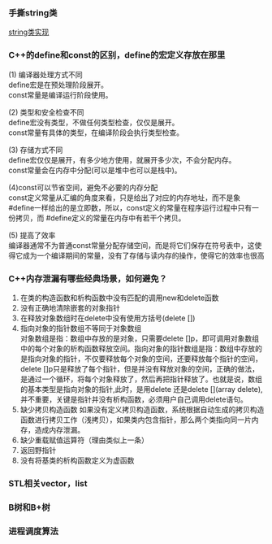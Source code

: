 ### 手撕string类

[string类实现](./string.cpp)

### C++的define和const的区别，define的宏定义存放在那里

(1) 编译器处理方式不同  
define宏是在预处理阶段展开。    
const常量是编译运行阶段使用。   

(2) 类型和安全检查不同  
define宏没有类型，不做任何类型检查，仅仅是展开。    
const常量有具体的类型，在编译阶段会执行类型检查。   

(3) 存储方式不同    
define宏仅仅是展开，有多少地方使用，就展开多少次，不会分配内存。    
const常量会在内存中分配(可以是堆中也可以是栈中)。   

(4)const可以节省空间，避免不必要的内存分配      
const定义常量从汇编的角度来看，只是给出了对应的内存地址，而不是象#define一样给出的是立即数，所以，const定义的常量在程序运行过程中只有一份拷贝，而 #define定义的常量在内存中有若干个拷贝。

(5) 提高了效率  
编译器通常不为普通const常量分配存储空间，而是将它们保存在符号表中，这使得它成为一个编译期间的常量，没有了存储与读内存的操作，使得它的效率也很高

### C++内存泄漏有哪些经典场景，如何避免？
1. 在类的构造函数和析构函数中没有匹配的调用new和delete函数
2. 没有正确地清除嵌套的对象指针
3. 在释放对象数组时在delete中没有使用方括号(delete [])
4. 指向对象的指针数组不等同于对象数组   
对象数组是指：数组中存放的是对象，只需要delete []p，即可调用对象数组中的每个对象的析构函数释放空间。指向对象的指针数组是指：数组中存放的是指向对象的指针，不仅要释放每个对象的空间，还要释放每个指针的空间，delete []p只是释放了每个指针，但是并没有释放对象的空间，正确的做法，是通过一个循环，将每个对象释放了，然后再把指针释放了。也就是说，数组的基本类型是指向对象的指针,此时，是用delete 还是delete [](array delete),并不重要，关键是指针并没有析构函数，必须用户自己调用delete语句。
5. 缺少拷贝构造函数
如果没有定义拷贝构造函数，系统根据自动生成的拷贝构造函数进行拷贝工作（浅拷贝），如果类内包含指针，那么两个类指向同一片内存，造成内存泄漏。
6. 缺少重载赋值运算符（理由类似上一条）
7. 返回野指针
8. 没有将基类的析构函数定义为虚函数

### STL相关vector，list

### B树和B+树

### 进程调度算法